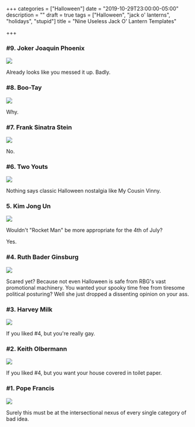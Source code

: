 +++
categories = ["Halloween"]
date = "2019-10-29T23:00:00-05:00"
description = ""
draft = true
tags = ["Halloween", "jack o' lanterns", "holidays", "stupid"]
title = "Nine Useless Jack O' Lantern Templates"

+++
### #9. Joker Joaquin Phoenix

![](https://res.cloudinary.com/tobyblog/image/upload/v1572452314/img/Screen_Shot_2019-10-29_at_5.52.23_PM.png)

Already looks like you messed it up. Badly.

### #8. Boo-Tay

![](https://res.cloudinary.com/tobyblog/image/upload/v1572452314/img/Screen_Shot_2019-10-29_at_5.47.10_PM.png)

Why.

### #7. Frank Sinatra Stein

![](https://res.cloudinary.com/tobyblog/image/upload/v1572452314/img/Screen_Shot_2019-10-29_at_5.50.26_PM.png)

No.

### #6. Two Youts

![](https://res.cloudinary.com/tobyblog/image/upload/v1572452314/img/Screen_Shot_2019-10-29_at_5.56.57_PM.png)

Nothing says classic Halloween nostalgia like My Cousin Vinny.

### 5. Kim Jong Un

![](https://res.cloudinary.com/tobyblog/image/upload/v1572452314/img/Screen_Shot_2019-10-29_at_5.52.48_PM.png)

Wouldn't "Rocket Man" be more appropriate for the 4th of July? 

Yes.

### #4. Ruth Bader Ginsburg

![](https://res.cloudinary.com/tobyblog/image/upload/v1572452314/img/Screen_Shot_2019-10-29_at_5.54.57_PM.png)

Scared yet? Because not even Halloween is safe from RBG's vast promotional machinery. You wanted your spooky time free from tiresome political posturing? Well she just dropped a dissenting opinion on your ass. 

### #3. Harvey Milk

![](https://res.cloudinary.com/tobyblog/image/upload/v1572452314/img/Screen_Shot_2019-10-29_at_5.51.27_PM.png)

If you liked #4, but you're really gay.

### #2. Keith Olbermann

![](https://res.cloudinary.com/tobyblog/image/upload/v1572452314/img/Screen_Shot_2019-10-29_at_5.35.48_PM.png)

If you liked #4, but you want your house covered in toilet paper.

### #1. Pope Francis

![](https://res.cloudinary.com/tobyblog/image/upload/v1572452314/img/Screen_Shot_2019-10-29_at_5.43.39_PM.png)

Surely this must be at the intersectional nexus of every single category of bad idea. 